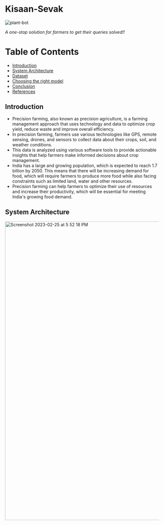 # Kisaan-Sevak

![plant-bot](https://user-images.githubusercontent.com/77115883/221355114-6e894fc9-f8f6-4074-bc44-4213682927e3.jpeg)

*A one-stop solution for farmers to get their queries solved!!*

# Table of Contents

* [Introduction](#introduction)
* [System Architecture](#system-architecture)
* [Dataset](#dataset)
* [Choosing the right model](#model)
* [Conclusion](#conclusion)
* [References](*references)

## Introduction

- Precision farming, also known as precision agriculture, is a farming management approach that uses technology and data to optimize crop yield, reduce waste and improve overall efficiency.
- In precision farming, farmers use various technologies like GPS, remote sensing, drones, and sensors to collect data about their crops, soil, and weather conditions. 
- This data is analyzed using various software tools to provide actionable insights that help farmers make informed decisions about crop management.
- India has a large and growing population, which is expected to reach 1.7 billion by 2050. This means that there will be increasing demand for food, which will require farmers to produce more food while also facing constraints such as limited land, water and other resources. 
- Precision farming can help farmers to optimize their use of resources and increase their productivity, which will be essential for meeting India's growing food demand.


## System Architecture

<img width="976" alt="Screenshot 2023-02-25 at 5 52 18 PM" src="https://user-images.githubusercontent.com/77115883/221356594-b4b5cab4-2230-48a5-b9ae-91e5e82578c3.png">






